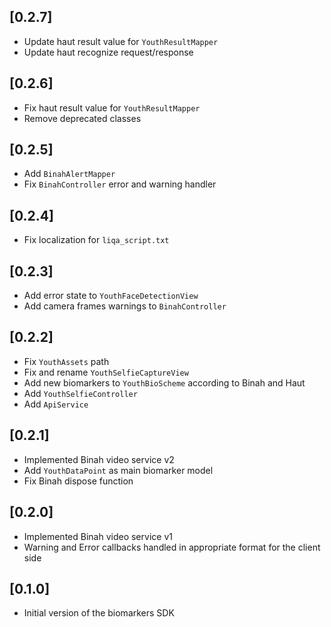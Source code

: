 ## [0.2.7]
-  Update haut result value for `YouthResultMapper`
-  Update haut recognize request/response

## [0.2.6]
-  Fix haut result value for `YouthResultMapper`
-  Remove deprecated classes

## [0.2.5]
-  Add `BinahAlertMapper`
-  Fix `BinahController` error and warning handler 

## [0.2.4]
-  Fix localization for `liqa_script.txt`

## [0.2.3]
-  Add error state to `YouthFaceDetectionView`
-  Add camera frames warnings to `BinahController`

## [0.2.2]
-  Fix `YouthAssets` path
-  Fix and rename `YouthSelfieCaptureView`
-  Add new biomarkers to `YouthBioScheme` according to Binah and Haut
-  Add `YouthSelfieController`
-  Add `ApiService`

## [0.2.1]
-  Implemented Binah video service v2
-  Add `YouthDataPoint` as main biomarker model
-  Fix Binah dispose function 

## [0.2.0]
-  Implemented Binah video service v1
-  Warning and Error callbacks handled in appropriate format for the client side

## [0.1.0]
- Initial version of the biomarkers SDK
